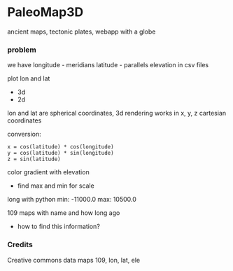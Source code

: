 # PaleoMap3D

ancient maps, tectonic plates, webapp with a globe


### problem
we have 
longitude - meridians
latitude - parallels
elevation
in csv files

plot lon and lat
- 3d
- 2d

lon and lat are spherical coordinates, 3d rendering works in x, y, z cartesian coordinates

conversion:
```
x = cos(latitude) * cos(longitude)
y = cos(latitude) * sin(longitude)
z = sin(latitude)
```

color gradient with elevation
- find max and min for scale

long with python
min: -11000.0
max: 10500.0

109 maps with name and how long ago
- how to find this information?



### Credits

Creative commons
data maps 109, lon, lat, ele